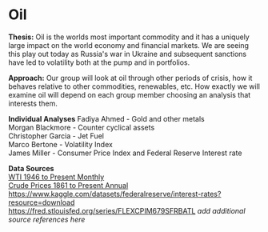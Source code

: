 # Oil

**Thesis:** Oil is the worlds most important commodity and it has a uniquely large impact on the world economy and financial markets.  We are seeing this play out today as Russia's war in Ukraine and subsequent sanctions have led to volatility both at the pump and in portfolios.  

**Approach:** Our group will look at oil through other periods of crisis, how it behaves relative to other commodities, renewables, etc.  How exactly we will examine oil will depend on each group member choosing an analysis that interests them.  

**Individual Analyses** 
Fadiya Ahmed - Gold and other metals  
Morgan Blackmore - Counter cyclical assets  
Christopher Garcia - Jet Fuel  
Marco Bertone - Volatility Index  
James Miller - Consumer Price Index and Federal Reserve Interest rate 

**Data Sources**  
[WTI 1946 to Present Monthly](https://www.macrotrends.net/1369/crude-oil-price-history-chart)  
[Crude Prices 1861 to Present Annual](https://ourworldindata.org/grapher/crude-oil-prices)  
https://www.kaggle.com/datasets/federalreserve/interest-rates?resource=download
https://fred.stlouisfed.org/series/FLEXCPIM679SFRBATL
*add additional source references here*  
